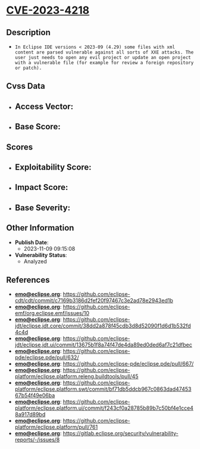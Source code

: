 
# [CVE-2023-4218](https://cve.mitre.org/cgi-bin/cvename.cgi?name=CVE-2023-4218)

## Description

- `In Eclipse IDE versions < 2023-09 (4.29) some files with xml content are parsed vulnerable against all sorts of XXE attacks. The user just needs to open any evil project or update an open project with a vulnerable file (for example for review a foreign repository or patch).`

## Cvss Data

- **Access Vector**:
  - 
- **Base Score**:
  - 

## Scores

- **Exploitability Score**:
  - 
- **Impact Score**:
  - 
- **Base Severity**:
  - 

## Other Information

- **Publish Date**:
  - 2023-11-09 09:15:08
- **Vulnerability Status**:
  - Analyzed

## References

- **emo@eclipse.org**: https://github.com/eclipse-cdt/cdt/commit/c7169b3186d2fef20f97467c3e2ad78e2943ed1b
- **emo@eclipse.org**: https://github.com/eclipse-emf/org.eclipse.emf/issues/10
- **emo@eclipse.org**: https://github.com/eclipse-jdt/eclipse.jdt.core/commit/38dd2a878f45cdb3d8d52090f1d6d1b532fd4c4d
- **emo@eclipse.org**: https://github.com/eclipse-jdt/eclipse.jdt.ui/commit/13675b1f8a74f47de4da89ed0ded6af7c21dfbec
- **emo@eclipse.org**: https://github.com/eclipse-pde/eclipse.pde/pull/632/
- **emo@eclipse.org**: https://github.com/eclipse-pde/eclipse.pde/pull/667/
- **emo@eclipse.org**: https://github.com/eclipse-platform/eclipse.platform.releng.buildtools/pull/45
- **emo@eclipse.org**: https://github.com/eclipse-platform/eclipse.platform.swt/commit/bf71db5ddcb967c0863dad4745367b54f49e06ba
- **emo@eclipse.org**: https://github.com/eclipse-platform/eclipse.platform.ui/commit/f243cf0a28785b89b7c50bf4e1cce48a917d89bd
- **emo@eclipse.org**: https://github.com/eclipse-platform/eclipse.platform/pull/761
- **emo@eclipse.org**: https://gitlab.eclipse.org/security/vulnerability-reports/-/issues/8
